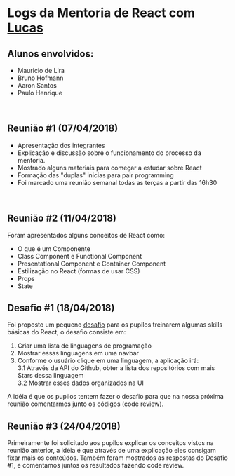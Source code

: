 # Logs da Mentoria de React com [Lucas](https://github.com/ifpb/mentorship/blob/master/perfis/mentores/lucas_ferreira.md)

## Alunos envolvidos:

* Mauricio de Lira
* Bruno Hofmann
* Aaron Santos
* Paulo Henrique

<br>

## Reunião #1 (07/04/2018)

* Apresentação dos integrantes
* Explicação e discussão sobre o funcionamento do processo da mentoria.
* Mostrado alguns materiais para começar a estudar sobre React
* Formação das "duplas" inicias para pair programming
* Foi marcado uma reunião semanal todas as terças a partir das 16h30

<br>

## Reunião #2 (11/04/2018)

Foram apresentados alguns conceitos de React como:

* O que é um Componente
* Class Component e Functional Component
* Presentational Component e Container Component
* Estilização no React (formas de usar CSS)
* Props
* State


## Desafio #1 (18/04/2018)

Foi proposto um pequeno [desafio](https://4q41y03w14.codesandbox.io/) para os pupilos treinarem algumas skills básicas do React, o desafio consiste em:
1. Criar uma lista de linguagens de programação
2. Mostrar essas linguagens em uma navbar
3. Conforme o usuário clique em uma linguagem, a aplicação irá:  
3.1 Através da API do Github, obter a lista dos repositórios com mais Stars dessa linguagem  
3.2 Mostrar esses dados organizados na UI

A idéia é que os pupilos tentem fazer o desafio para que na nossa próxima reunião comentarmos junto os códigos (code review).

## Reunião #3 (24/04/2018)

Primeiramente foi solicitado aos pupilos explicar os conceitos vistos na reunião anterior, a idéia é que através de uma explicação eles consigam fixar mais os conteúdos.
Também foram mostrados as respostas do Desafio #1, e comentamos juntos os resultados fazendo code review.